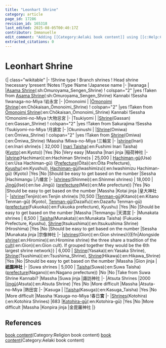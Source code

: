 ```yaml
---
title: "Leonhart Shrine"
category: article
page_id: 17286
revision_id: 165318
last_edited: 2025-08-05T00:40:17Z
contributor: Immanuelle
edit_comment: "Adding [[Category:Aelaki book content]] using [[c:Help:Cat-a-lot|Cat-a-lot]]"
extracted_citations: 0
---
```


# Leonhart Shrine

{| class="wikitable"
|-
!Shrine type
! Branch shrines
! Head shrine
!necessary
!present
!Notes
!Type
!Name
!Japanese name
|-
|Iwanaga
|
|[Asama Shrine](Omuroyama)(:sh:Omuroyama_Sengen_Shrine)
! colspan="2" |yes
!Taken from [Asama Shrine](Omuroyama)(:sh:Omuroyama_Sengen_Shrine) Kannabi
!Sessha
!Iwanaga-no-Miya
!岩永宮
|-
|Omonoimi
|
|[Ōmonoimi Shrine](Chōkaisan)(:en:Chōkaisan_Ōmonoimi_Shrine)
! colspan="2" |yes
!Taken from [Ōmonoimi Shrine](Chōkaisan)(:en:Chōkaisan_Ōmonoimi_Shrine) Kannabi
!Sessha
!Omonoimi-no-Miya
!大物忌宮
|-
|Tsukiyomi
|
|[Shrine](Shrine)(Gassan)(:en:Gassan_Shrine)
! colspan="2" |yes
!Taken from Sakurajima
!Sessha
!Tsukiyomi-no-Miya
!月讀宮
|-
|Okuninushi
|
|[Shrine](Shrine)(Omiwa)(:en:Ōmiwa_Shrine)
! colspan="2" |yes
!Taken from [Shrine](Shrine)(Omiwa)(:en:Ōmiwa_Shrine)
!Massha
!Miwa-no-Miya
!三輪宮
|-
|[shrine](shrine)(Inari)(:en:Inari shrine)s
| 32,000
| [Inari Taisha](Fushimi)(:en:Fushimi Inari Taisha) ([Kyoto](Kyoto)(:en:Kyoto))
|Yes
|No
|Very easy
|Massha
|Inari jinja
|稲荷神社
|-
|[shrine](shrine)(Hachiman)(:en:Hachiman Shrine)s
| 25,000
| [Hachiman-gū](Hachiman-gū)(Usa)(:en:Usa Hachiman-gū) ([Prefecture](Prefecture)(Ōita)(:en:Ōita Prefecture), [Kyushu](Kyushu)(:en:Kyushu)), [Hachiman-gū](Hachiman-gū)(Iwashimizu)(:en:Iwashimizu Hachiman-gū) (Kyoto)
|Yes
|No
|Should be easy to get based on the number
|Sessha
|Hachimangu
|八幡宮
|-
|[shrines](shrines)(Shinmei)(:en:Shinmei shrines)
| 18,000
| [Jingū](Jingū)(Ise)(:en:Ise Jingū) ([prefecture](prefecture)(Mie)(:en:Mie prefecture))
|Yes
|No
|Should be easy to get based on the number
|Massha
|Kotai jinja
|皇大神社
|-
|[shrine](shrine)(Tenjin)(:en:Tenjin shrine)s
|10,500
|[Tenman-gū](Tenman-gū)(Kitano)(:en:Kitano Tenman-gū) (Kyoto), [Tenman-gū](Tenman-gū)(Dazaifu)(:en:Dazaifu Tenman-gū) ([prefecture](prefecture)(Fukuoka)(:en:Fukuoka prefecture), Kyushu)
|Yes
|No
|Should be easy to get based on the number
|Massha
|Tenmangu
|天満宮
|-
|Munakata shrines
| 8,500
| [Taisha](Taisha)(Munakata)(:en:Munakata Taisha) (Fukuoka Prefecture, Kyushu), [Shrine](Shrine)(Itsukushima)(:en:Itsukushima Shrine) (Hiroshima)
|Yes
|No
|Should be easy to get based on the number
|Sessha
|Munakata jinja
|宗像神社
|-
|[shrines](shrines)(Gion)(:en:Gion shrines){{Efn|Alongside [shrine](shrine)(:en:Hiromine)(:en:Hiromine shrine) the three share a tradition of the [cult](cult)(:en:Gion)(:en:Gion cult). If grouped together they would be the 6th largest shrine network}}
| 6,000
| [Shrine](Shrine)(Yasaka)(:en:Yasaka Shrine), [Shrine](Shrine)(Tsushima)(:en:Tsushima_Shrine), [Shrine](Shrine)(Hikawa)(:en:Hikawa_Shrine)
|Yes
|No
|Should be easy to get based on the number
|Massha
|Gion jinja
|**祇園神社**
|-
|Suwa shrines
| 5,000
| [Taisha](Taisha)(Suwa)(:en:Suwa Taisha) ([prefecture](prefecture)(Nagano)(:en:Nagano prefecture))
|No
|No
|Take from Suwa Shrine Kannabi?
|Massha
|Suwa jinja
|諏訪神社
|-
|Atsuta Shrines
|2000
|[jingū](jingū)(Atsuta)(:en:Atsuta Shrine)
|Yes
|No
|More difficult
|Massha
|Atsuta-no-Miya
|熱田宮
|-
|Kasuga
|
|[Taisha](Taisha)(Kasuga)(:en:Kasuga_Taisha)
|Yes
|No
|More difficult
|Massha
!Kasuga-no-Miya
!春日**宮**
|-
|[Shrines](Shrines)(Kotohira)(:en:Kotohira Shrines)
|683
|[Kotohira-gū](Kotohira-gū)(:en:Kotohira-gū)
|Yes
|No
|More difficult
|Massha
|Konpira jinja
|金毘羅神社
|}

## References
<references />

[book content](Category:Religion)(Category:Religion book content)
[book content](Category:Aelaki)(Category:Aelaki book content)
